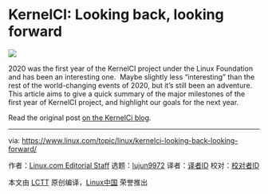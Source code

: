 [#]: subject: (KernelCI: Looking back, looking forward)
[#]: via: (https://www.linux.com/topic/linux/kernelci-looking-back-looking-forward/)
[#]: author: (Linux.com Editorial Staff https://www.linux.com/author/linuxdotcom/)
[#]: collector: (lujun9972)
[#]: translator: ( )
[#]: reviewer: ( )
[#]: publisher: ( )
[#]: url: ( )

KernelCI: Looking back, looking forward
======

![][1]

2020 was the first year of the KernelCI project under the Linux Foundation and has been an interesting one.  Maybe slightly less “interesting” than the rest of the world-changing events of 2020, but it’s still been an adventure.  This article aims to give a quick summary of the major milestones of the first year of KernelCI project, and highlight our goals for the next year.

Read the original post [on the KernelCi blog][2].

--------------------------------------------------------------------------------

via: https://www.linux.com/topic/linux/kernelci-looking-back-looking-forward/

作者：[Linux.com Editorial Staff][a]
选题：[lujun9972][b]
译者：[译者ID](https://github.com/译者ID)
校对：[校对者ID](https://github.com/校对者ID)

本文由 [LCTT](https://github.com/LCTT/TranslateProject) 原创编译，[Linux中国](https://linux.cn/) 荣誉推出

[a]: https://www.linux.com/author/linuxdotcom/
[b]: https://github.com/lujun9972
[1]: https://www.linux.com/wp-content/uploads/2021/03/kernelci.png
[2]: https://foundation.kernelci.org/uncategorized/2021/03/16/looking-back-looking-forward/
